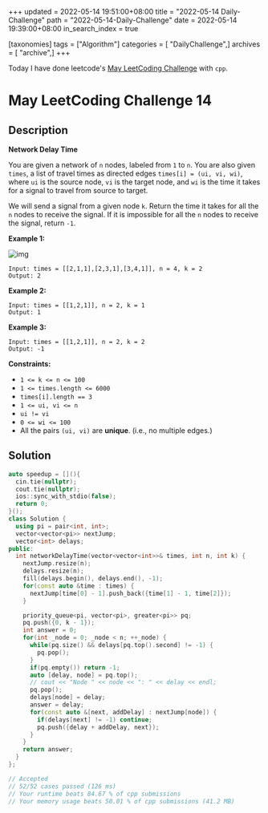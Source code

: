+++
updated = 2022-05-14 19:51:00+08:00
title = "2022-05-14 Daily-Challenge"
path = "2022-05-14-Daily-Challenge"
date = 2022-05-14 19:39:00+08:00
in_search_index = true

[taxonomies]
tags = ["Algorithm"]
categories = [ "DailyChallenge",]
archives = [ "archive",]
+++

Today I have done leetcode's [May LeetCoding Challenge](https://leetcode.com/problems/network-delay-time/) with `cpp`.

<!-- more -->

# May LeetCoding Challenge 14

## Description

**Network Delay Time**

You are given a network of `n` nodes, labeled from `1` to `n`. You are also given `times`, a list of travel times as directed edges `times[i] = (ui, vi, wi)`, where `ui` is the source node, `vi` is the target node, and `wi` is the time it takes for a signal to travel from source to target.

We will send a signal from a given node `k`. Return the time it takes for all the `n` nodes to receive the signal. If it is impossible for all the `n` nodes to receive the signal, return `-1`.

 

**Example 1:**

![img](https://assets.leetcode.com/uploads/2019/05/23/931_example_1.png)

```
Input: times = [[2,1,1],[2,3,1],[3,4,1]], n = 4, k = 2
Output: 2
```

**Example 2:**

```
Input: times = [[1,2,1]], n = 2, k = 1
Output: 1
```

**Example 3:**

```
Input: times = [[1,2,1]], n = 2, k = 2
Output: -1
```

 

**Constraints:**

- `1 <= k <= n <= 100`
- `1 <= times.length <= 6000`
- `times[i].length == 3`
- `1 <= ui, vi <= n`
- `ui != vi`
- `0 <= wi <= 100`
- All the pairs `(ui, vi)` are **unique**. (i.e., no multiple edges.)

## Solution

``` cpp
auto speedup = [](){
  cin.tie(nullptr);
  cout.tie(nullptr);
  ios::sync_with_stdio(false);
  return 0;
}();
class Solution {
  using pi = pair<int, int>;
  vector<vector<pi>> nextJump;
  vector<int> delays;
public:
  int networkDelayTime(vector<vector<int>>& times, int n, int k) {
    nextJump.resize(n);
    delays.resize(n);
    fill(delays.begin(), delays.end(), -1);
    for(const auto &time : times) {
      nextJump[time[0] - 1].push_back({time[1] - 1, time[2]});
    }

    priority_queue<pi, vector<pi>, greater<pi>> pq;
    pq.push({0, k - 1});
    int answer = 0;
    for(int _node = 0; _node < n; ++_node) {
      while(pq.size() && delays[pq.top().second] != -1) {
        pq.pop();
      }
      if(pq.empty()) return -1;
      auto [delay, node] = pq.top();
      // cout << "Node " << node << ": " << delay << endl; 
      pq.pop();
      delays[node] = delay;
      answer = delay;
      for(const auto &[next, addDelay] : nextJump[node]) {
        if(delays[next] != -1) continue;
        pq.push({delay + addDelay, next});
      }
    }
    return answer;
  }
};

// Accepted
// 52/52 cases passed (126 ms)
// Your runtime beats 84.67 % of cpp submissions
// Your memory usage beats 50.01 % of cpp submissions (41.2 MB)
```
